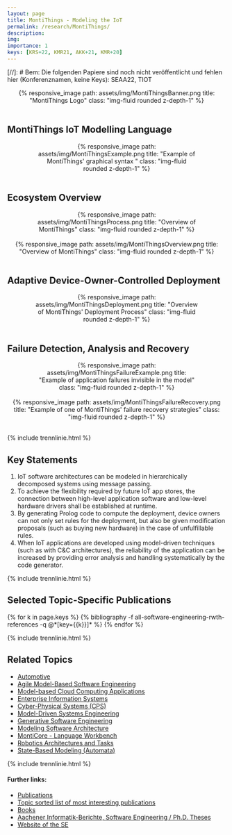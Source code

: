 ```yaml
---
layout: page
title: MontiThings - Modeling the IoT
permalink: /research/MontiThings/
description:
img:
importance: 1
keys: [KRS+22, KMR21, AKK+21, KMR+20]
---
```


[//]: # Bem: Die folgenden Papiere sind noch nicht veröffentlicht und fehlen hier (Konferenznamen, keine Keys): SEAA22, TIOT

<center>
<div class="row" style="width: 100%; max-width: 700px">
    <div class="col-sm mt-3 mt-md-0">
        {% responsive_image path: assets/img/MontiThingsBanner.png 
         title: "MontiThings Logo" 
         class: "img-fluid rounded z-depth-1" %}
    </div>
</div>
</center>
<br />

## MontiThings IoT Modelling Language

<center>
<div class="row" style="width: 75%">
    <div class="col-sm mt-3 mt-md-0">
        {% responsive_image path: assets/img/MontiThingsExample.png 
         title: "Example of MontiThings' graphical syntax " 
         class: "img-fluid rounded z-depth-1" %}
    </div>
</div>
</center>
<br />

## Ecosystem Overview

<center>
<div class="row" style="width: 75%">
    <div class="col-sm mt-3 mt-md-0">
        {% responsive_image path: assets/img/MontiThingsProcess.png 
         title: "Overview of MontiThings" 
         class: "img-fluid rounded z-depth-1" %}
    </div>
</div>
</center>
<br />

<center>
<div class="row" style="width: 100%">
    <div class="col-sm mt-3 mt-md-0">
        {% responsive_image path: assets/img/MontiThingsOverview.png 
         title: "Overview of MontiThings" 
         class: "img-fluid rounded z-depth-1" %}
    </div>
</div>
</center>
<br />


## Adaptive Device-Owner-Controlled Deployment 

<center>
<div class="row" style="width: 75%">
    <div class="col-sm mt-3 mt-md-0">
        {% responsive_image path: assets/img/MontiThingsDeployment.png 
         title: "Overview of MontiThings' Deployment Process" 
         class: "img-fluid rounded z-depth-1" %}
    </div>
</div>
</center>
<br />


## Failure Detection, Analysis and Recovery

<center>
<div class="row" style="width: 75%">
    <div class="col-sm mt-3 mt-md-0">
        {% responsive_image path: assets/img/MontiThingsFailureExample.png 
         title: "Example of application failures invisible in the model" 
         class: "img-fluid rounded z-depth-1" %}
    </div>
</div>
</center>
<br />


<center>
<div class="row" style="width: 100%">
    <div class="col-sm mt-3 mt-md-0">
        {% responsive_image path: assets/img/MontiThingsFailureRecovery.png 
         title: "Example of one of MontiThings' failure recovery strategies" 
         class: "img-fluid rounded z-depth-1" %}
    </div>
</div>
</center>
<br />


{% include trennlinie.html %}

## Key Statements
1. IoT software architectures can be modeled in hierarchically decomposed 
systems using message passing.
2. To achieve the flexibility required by future IoT app stores, the connection between high-level application software and low-level hardware drivers shall be established at runtime.
3. By generating Prolog code to compute the deployment, device owners can not only set rules for the deployment, but also be given modification proposals (such as buying new hardware) in the case of unfulfillable rules.
4. When IoT applications are developed using model-driven techniques (such as with C&C architectures), the reliability of the application can be increased by providing error analysis and handling systematically by the code generator.

{% include trennlinie.html %}

## Selected Topic-Specific Publications

<div class="publications">
  {% for k in page.keys %}
    {% bibliography -f all-software-engineering-rwth-references -q @*[key={{k}}]* %}
  {% endfor %}
</div>

{% include trennlinie.html %}

## Related Topics
- [Automotive](/research/Automotive)
- [Agile Model-Based Software Engineering](/research/Agile-MBSE)
- [Model-based Cloud Computing Applications](/research/Cloud)
- [Enterprise Information Systems](/research/Enterprise-Information-Systems)
- [Cyber-Physical Systems (CPS)](/research/Cyber-Physical-Systems)
- [Model-Driven Systems Engineering](/research/Model-Driven-Systems-Engineering)
- [Generative Software Engineering](/research/Generative-SE)
- [Modeling Software Architecture](/research/Software-Architecture)
- [MontiCore - Language Workbench](/research/MontiCore)
- [Robotics Architectures and Tasks](/research/Robotics)
- [State-Based Modeling (Automata)](/research/State-Based-Modeling)

{% include trennlinie.html %}

#### Further links:

- [Publications](/publications)
- [Topic sorted list of most interesting publications](/research)
- [Books](/books)
- [Aachener Informatik-Berichte, Software Engineering / Ph.D. Theses](/phdtheses)
- [Website of the SE](https://www.se-rwth.de)
